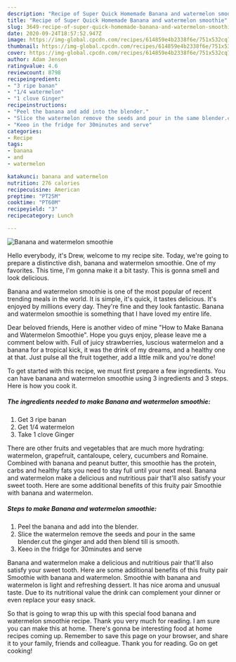 ```yaml
---
description: "Recipe of Super Quick Homemade Banana and watermelon smoothie"
title: "Recipe of Super Quick Homemade Banana and watermelon smoothie"
slug: 3649-recipe-of-super-quick-homemade-banana-and-watermelon-smoothie
date: 2020-09-24T18:57:52.947Z
image: https://img-global.cpcdn.com/recipes/614859e4b2338f6e/751x532cq70/banana-and-watermelon-smoothie-recipe-main-photo.jpg
thumbnail: https://img-global.cpcdn.com/recipes/614859e4b2338f6e/751x532cq70/banana-and-watermelon-smoothie-recipe-main-photo.jpg
cover: https://img-global.cpcdn.com/recipes/614859e4b2338f6e/751x532cq70/banana-and-watermelon-smoothie-recipe-main-photo.jpg
author: Adam Jensen
ratingvalue: 4.6
reviewcount: 8798
recipeingredient:
- "3 ripe banan"
- "1/4 watermelon"
- "1 clove Ginger"
recipeinstructions:
- "Peel the banana and add into the blender."
- "Slice the watermelon remove the seeds and pour in the same blender.cut the ginger and add then blend till is smooth."
- "Keeo in the fridge for 30minutes and serve"
categories:
- Recipe
tags:
- banana
- and
- watermelon

katakunci: banana and watermelon 
nutrition: 276 calories
recipecuisine: American
preptime: "PT25M"
cooktime: "PT60M"
recipeyield: "3"
recipecategory: Lunch

---
```



![Banana and watermelon smoothie](https://img-global.cpcdn.com/recipes/614859e4b2338f6e/751x532cq70/banana-and-watermelon-smoothie-recipe-main-photo.jpg)

Hello everybody, it's Drew, welcome to my recipe site. Today, we're going to prepare a distinctive dish, banana and watermelon smoothie. One of my favorites. This time, I'm gonna make it a bit tasty. This is gonna smell and look delicious.

Banana and watermelon smoothie is one of the most popular of recent trending meals in the world. It is simple, it's quick, it tastes delicious. It's enjoyed by millions every day. They're fine and they look fantastic. Banana and watermelon smoothie is something that I have loved my entire life.

Dear beloved friends, Here is another video of mine &#34;How to Make Banana and Watermelon Smoothie&#34;. Hope you guys enjoy, please leave me a comment below with. Full of juicy strawberries, luscious watermelon and a banana for a tropical kick, it was the drink of my dreams, and a healthy one at that. Just pulse all the fruit together, add a little milk and you&#39;re done!


To get started with this recipe, we must first prepare a few ingredients. You can have banana and watermelon smoothie using 3 ingredients and 3 steps. Here is how you cook it.

<!--inarticleads1-->

##### The ingredients needed to make Banana and watermelon smoothie:

1. Get 3 ripe banan
1. Get 1/4 watermelon
1. Take 1 clove Ginger


There are other fruits and vegetables that are much more hydrating: watermelon, grapefruit, cantaloupe, celery, cucumbers and Romaine. Combined with banana and peanut butter, this smoothie has the protein, carbs and healthy fats you need to stay full until your next meal. Banana and watermelon make a delicious and nutritious pair that&#39;ll also satisfy your sweet tooth. Here are some additional benefits of this fruity pair Smoothie with banana and watermelon. 

<!--inarticleads2-->

##### Steps to make Banana and watermelon smoothie:

1. Peel the banana and add into the blender.
1. Slice the watermelon remove the seeds and pour in the same blender.cut the ginger and add then blend till is smooth.
1. Keeo in the fridge for 30minutes and serve


Banana and watermelon make a delicious and nutritious pair that&#39;ll also satisfy your sweet tooth. Here are some additional benefits of this fruity pair Smoothie with banana and watermelon. Smoothie with banana and watermelon is light and refreshing dessert. It has nice aroma and unusual taste. Due to its nutritional value the drink can complement your dinner or even replace your easy snack. 

So that is going to wrap this up with this special food banana and watermelon smoothie recipe. Thank you very much for reading. I am sure you can make this at home. There's gonna be interesting food at home recipes coming up. Remember to save this page on your browser, and share it to your family, friends and colleague. Thank you for reading. Go on get cooking!
